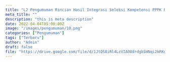 ```yaml
---
title: "L2 Pengumuman Rincian Hasil Integrasi Seleksi Kompetensi PPPK BPS 2022"
meta_title: ""
description: "this is meta description"
date: 2022-04-04T05:00:00Z
image: "/images/pengumuman/10.png"
categories: ["Pengumuman"]
tags: ["Terbaru"]
author: "Admin"
draft: false
file: "https://drive.google.com/file/d/1JtQS8iRl4LzVIAO8drdgbSHNqi2kRKgI/preview"
---
```

